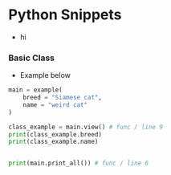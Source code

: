 
# Python Snippets
- hi



### Basic Class
- Example below
```py
main = example( 
    breed = "Siamese cat", 
    name = "weird cat"
) 

class_example = main.view() # func / line 9
print(class_example.breed)
print(class_example.name)


print(main.print_all()) # func / line 6
```
